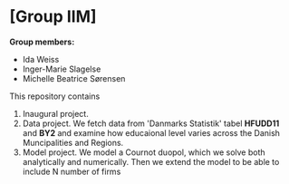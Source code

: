 # \[Group IIM\]

**Group members:**
- Ida Weiss
- Inger-Marie Slagelse
- Michelle Beatrice Sørensen

This repository contains  
1. Inaugural project. 
2. Data project. We fetch data from 'Danmarks Statistik' tabel **HFUDD11** and **BY2** and examine how educaional level varies across the Danish Muncipalities and Regions.
3. Model project. We model a Cournot duopol, which we solve both analytically and numerically. Then we extend the model to be able to include N number of firms


